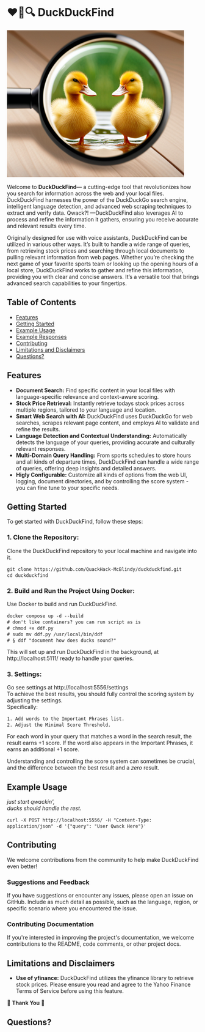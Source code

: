 # ❤️🦆🔍 DuckDuckFind

![DuckDuckFind Logo](https://raw.githubusercontent.com/QuackHack-McBlindy/DuckDuckFind/main/duckduckfind.png)

Welcome to **DuckDuckFind**— a cutting-edge tool that revolutionizes how you search for information across the web and your local files. DuckDuckFind harnesses the power of the DuckDuckGo search engine, intelligent language detection, and advanced web scraping techniques to extract and verify data. Qwack?! —DuckDuckFind also leverages AI to process and refine the information it gathers, ensuring you receive accurate and relevant results every time.

Originally designed for use with voice assistants, DuckDuckFind can be utilized in various other ways. It’s built to handle a wide range of queries, from retrieving stock prices and searching through local documents to pulling relevant information from web pages. Whether you’re checking the next game of your favorite sports team or looking up the opening hours of a local store, DuckDuckFind works to gather and refine this information, providing you with clear and concise answers. It’s a versatile tool that brings advanced search capabilities to your fingertips.

## **Table of Contents**

- [Features](#features)
- [Getting Started](#getting-started)
- [Example Usage](#example-usage)
- [Example Responses](#example-responses)
- [Contributing](#contributing)
- [Limitations and Disclaimers](#limitations-and-disclaimers)
- [Questions?](#questions)

## **Features**

- **Document Search:** Find specific content in your local files with language-specific relevance and context-aware scoring.
- **Stock Price Retrieval:** Instantly retrieve todays stock prices across multiple regions, tailored to your language and location.
- **Smart Web Search with AI:** DuckDuckFind uses DuckDuckGo for web searches, scrapes relevant page content, and employs AI to validate and refine the results.
- **Language Detection and Contextual Understanding:** Automatically detects the language of your queries, providing accurate and culturally relevant responses.
- **Multi-Domain Query Handling:** From sports schedules to store hours and all kinds of departure times, DuckDuckFind can handle a wide range of queries, offering deep insights and detailed answers.
- **Higly Configurable:** Customize all kinds of options from the web UI, logging, document directories, and by controlling the score system - you can fine tune to your specific needs. 

## **Getting Started**

To get started with DuckDuckFind, follow these steps:

### **1. Clone the Repository:**

   Clone the DuckDuckFind repository to your local machine and navigate into it.

  ```
  git clone https://github.com/QuackHack-McBlindy/duckduckfind.git
  cd duckduckfind
  ```

### **2. Build and Run the Project Using Docker:**

   Use Docker to build and run DuckDuckFind.

  ```
  docker compose up -d --build
  # don't like containers? you can run script as is
  # chmod +x ddf.py
  # sudo mv ddf.py /usr/local/bin/ddf
  # § ddf "document how does ducks sound?"
  ```

This will set up and run DuckDuckFind in the background, at http://localhost:5111/ ready to handle your queries.

### **3. Settings:**

   Go see settings at http://localhost:5556/settings <br>
   To achieve the best results, you should fully control the scoring system by adjusting the settings.  <br>
   Specifically:

    1. Add words to the Important Phrases list.
    2. Adjust the Minimal Score Threshold.

For each word in your query that matches a word in the search result, the result earns +1 score. If the word also appears in the Important Phrases, it earns an additional +1 score.

Understanding and controlling the score system can sometimes be crucial, and the difference between the best result and a *zero* result.<br>


## **Example Usage**

   *just start qwackin',*   
   *ducks should handle the rest.*

  ```
  curl -X POST http://localhost:5556/ -H "Content-Type: application/json" -d '{"query": "User Qwack Here"}'
  ```

## **Contributing**

We welcome contributions from the community to help make DuckDuckFind even better!


### **Suggestions and Feedback**

If you have suggestions or encounter any issues, please open an issue on GitHub. Include as much detail as possible, such as the language, region, or specific scenario where you encountered the issue.

### **Contributing Documentation**

If you're interested in improving the project's documentation, we welcome contributions to the README, code comments, or other project docs.


## **Limitations and Disclaimers**

- **Use of yfinance:** DuckDuckFind utilizes the yfinance library to retrieve stock prices. Please ensure you read and agree to the Yahoo Finance Terms of Service before using this feature.

🎈 **Thank You** 🎈


## **Questions?**

